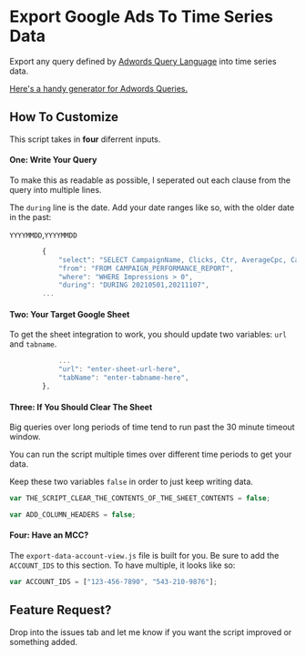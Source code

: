 # Export Google Ads To Time Series Data

Export any query defined by [Adwords Query Language](https://developers.google.com/adwords/api/docs/guides/awql) into time series data.

[Here's a handy generator for Adwords Queries.](https://scriptninja.de/en/blog/awql)

## How To Customize

This script takes in **four** diferrent inputs.

#### One: Write Your Query

To make this as readable as possible, I seperated out each clause from the query into multiple lines.

The ```during``` line is the date. Add your date ranges like so, with the older date in the past:

```YYYYMMDD```,```YYYYMMDD```

```js
        {
            "select": "SELECT CampaignName, Clicks, Ctr, AverageCpc, CampaignId, CostPerConversion, AllConversionValue, InvalidClicks, SearchClickShare, TopImpressionPercentage, AbsoluteTopImpressionPercentage, Date, Impressions, Cost",
            "from": "FROM CAMPAIGN_PERFORMANCE_REPORT",
            "where": "WHERE Impressions > 0",
            "during": "DURING 20210501,20211107",
        ...
```

#### Two: Your Target Google Sheet

To get the sheet integration to work, you should update two variables: ```url``` and ```tabname```.

```js
            ...
            "url": "enter-sheet-url-here",
            "tabName": "enter-tabname-here",
        },
```

#### Three: If You Should Clear The Sheet

Big queries over long periods of time tend to run past the 30 minute timeout window.

You can run the script multiple times over different time periods to get your data.

Keep these two variables ```false``` in order to just keep writing data.

```js
var THE_SCRIPT_CLEAR_THE_CONTENTS_OF_THE_SHEET_CONTENTS = false;

var ADD_COLUMN_HEADERS = false;
```

#### Four: Have an MCC?

The ```export-data-account-view.js``` file is built for you. Be sure to add the ```ACCOUNT_IDS``` to this section. To have multiple, it looks like so:

```js
var ACCOUNT_IDS = ["123-456-7890", "543-210-9876"];

```

## Feature Request?

Drop into the issues tab and let me know if you want the script improved or something added.
